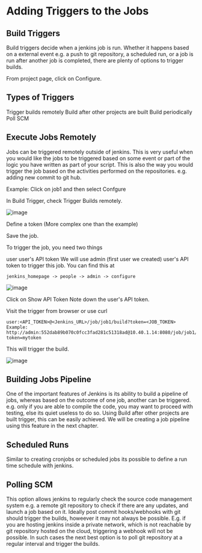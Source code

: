 # Adding Triggers to the Jobs

## Build Triggers
Build triggers decide when a jenkins job is run. Whether it happens based on a external event e.g. a push to git repository, a scheduled run, or a job is run after another job is completed, there are plenty of options to trigger builds.

From project page, click on Configure.

## Types of Triggers

Trigger builds remotely
Build after other projects are built
Build periodically
Poll SCM

## Execute Jobs Remotely

Jobs can be triggered remotely outside of jenkins. This is very useful when you would like the jobs to be triggered based on some event or part of the logic you have written as part of your script. This is also the way you would trigger the job based on the activities performed on the repositories. e.g. adding new commit to git hub.

Example:
Click on job1 and then select Confgure

In Build Trigger, check Trigger Builds remotely.

![image](https://github.com/haneefmohamed/DevOps-Projects/assets/159698808/8b8a2e69-e992-48ca-8e2c-193fe0c4a00c)

Define a token (More complex one than the example)

Save the job.

To trigger the job, you need two things

user
user's API token
We will use admin (first user we created) user's API token to trigger this job. You can find this at
```
jenkins_homepage -> people -> admin -> configure
```
![image](https://github.com/haneefmohamed/DevOps-Projects/assets/159698808/8e86670a-2d37-4667-8cff-b7fefa6d901b)

Click on Show API Token Note down the user's API token.

Visit the trigger from browser or use curl

```
user:<API_TOKEN>@<Jenkins_URL>/job/job1/build?token=<JOB_TOKEN>
Example: http://admin:552dab89b070c0fcc3fad281c51318ad@10.40.1.14:8080/job/job1/build?token=mytoken
```
This will trigger the build.

![image](https://github.com/haneefmohamed/DevOps-Projects/assets/159698808/43e952f0-a0b7-4966-9abc-2d9d5b1624c5)

## Building Jobs Pipeline
One of the important features of Jenkins is its ability to build a pipeline of jobs, whereas based on the outcome of one job, another can be triggered. e.g. only if you are able to compile the code, you may want to proceed with testing, else its quiet useless to do so. Using Build after other projects are built trigger, this can be easily achieved. We will be creating a job pipeline using this feature in the next chapter.

## Scheduled Runs
Similar to creating cronjobs or scheduled jobs its possible to define a run time schedule with jenkins.

## Polling SCM
This option allows jenkins to regularly check the source code management system e.g. a remote git repository to check if there are any updates, and launch a job based on it. Ideally post commit hooks/webhooks with git should trigger the builds, howeever it may not always be possible. E.g. if you are hosting jenkins inside a private network, which is not reachable by git repository hosted on the cloud, triggering a webhook will not be possible. In such cases the next best option is to poll git repository at a regular interval and trigger the builds.
